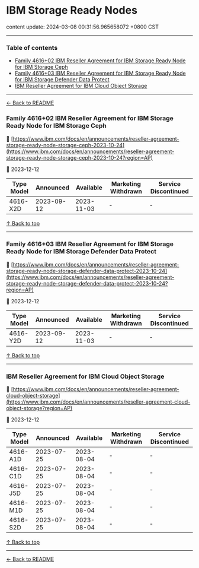 # IBM Storage Ready Nodes

content update: 2024-03-08 00:31:56.965658072 +0800 CST

---

### Table of contents


- [Family 4616+02 IBM Reseller Agreement for IBM Storage Ready Node for IBM Storage Ceph](#family-461602-ibm-reseller-agreement-for-ibm-storage-ready-node-for-ibm-storage-ceph)
- [Family 4616+03 IBM Reseller Agreement for IBM Storage Ready Node for IBM Storage Defender Data Protect](#family-461603-ibm-reseller-agreement-for-ibm-storage-ready-node-for-ibm-storage-defender-data-protect)
- [IBM Reseller Agreement for IBM Cloud Object Storage](#ibm-reseller-agreement-for-ibm-cloud-object-storage)

---

[← Back to README](../README.md)





### Family 4616+02 IBM Reseller Agreement for IBM Storage Ready Node for IBM Storage Ceph

🔗 [https://www.ibm.com/docs/en/announcements/reseller-agreement-storage-ready-node-storage-ceph-2023-10-24](https://www.ibm.com/docs/en/announcements/reseller-agreement-storage-ready-node-storage-ceph-2023-10-24?region=AP)

📅 2023-12-12

| Type Model | Announced | Available | Marketing Withdrawn | Service Discontinued |
| --- | --- | --- | --- | --- |
| 4616-X2D | 2023-09-12 | 2023-11-03 | - | - |






[↑ Back to top](#table-of-contents)

---





### Family 4616+03 IBM Reseller Agreement for IBM Storage Ready Node for IBM Storage Defender Data Protect

🔗 [https://www.ibm.com/docs/en/announcements/reseller-agreement-storage-ready-node-storage-defender-data-protect-2023-10-24](https://www.ibm.com/docs/en/announcements/reseller-agreement-storage-ready-node-storage-defender-data-protect-2023-10-24?region=AP)

📅 2023-12-12

| Type Model | Announced | Available | Marketing Withdrawn | Service Discontinued |
| --- | --- | --- | --- | --- |
| 4616-Y2D | 2023-09-12 | 2023-11-03 | - | - |






[↑ Back to top](#table-of-contents)

---





### IBM Reseller Agreement for IBM Cloud Object Storage

🔗 [https://www.ibm.com/docs/en/announcements/reseller-agreement-cloud-object-storage](https://www.ibm.com/docs/en/announcements/reseller-agreement-cloud-object-storage?region=AP)

📅 2023-12-12

| Type Model | Announced | Available | Marketing Withdrawn | Service Discontinued |
| --- | --- | --- | --- | --- |
| 4616-A1D | 2023-07-25 | 2023-08-04 | - | - |
| 4616-C1D | 2023-07-25 | 2023-08-04 | - | - |
| 4616-J5D | 2023-07-25 | 2023-08-04 | - | - |
| 4616-M1D | 2023-07-25 | 2023-08-04 | - | - |
| 4616-S2D | 2023-07-25 | 2023-08-04 | - | - |






[↑ Back to top](#table-of-contents)

---



[← Back to README](../README.md)